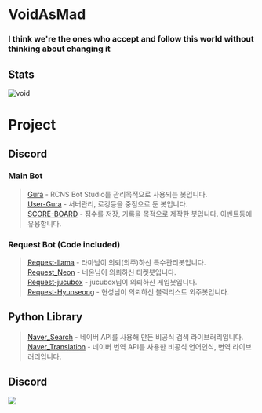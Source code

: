 
# VoidAsMad

### I think we're the ones who accept and follow this world without thinking about changing it<br/>

## Stats
![void](https://github-readme-stats.vercel.app/api?username=VoidAsMad&show_icons=true&theme=dark)<br/>

# Project
## Discord
### Main Bot
> [Gura](https://github.com/VoidAsMad/Gura) - RCNS Bot Studio를 관리목적으로 사용되는 봇입니다.<br/>
> [User-Gura](https://github.com/VoidAsMad/user-Gura) - 서버관리, 로깅등을 중점으로 둔 봇입니다.<br/>
> [SCORE-BOARD](https://github.com/VoidAsMad/SCORE-BOARD) - 점수를 저장, 기록을 목적으로 제작한 봇입니다. 이벤트등에 유용합니다.<br/>

### Request Bot (Code included)
> [Request-llama](https://github.com/VoidAsMad/request-llama) - 라마님이 의뢰(외주)하신 특수관리봇입니다.<br/>
> [Request_Neon](https://github.com/VoidAsMad/Request_Neon) - 네온님이 의뢰하신 티켓봇입니다.<br/>
> [Request-jucubox](https://github.com/VoidAsMad/request-jucubox) - jucubox님이 의뢰하신 게임봇입니다.<br/>
> [Request-Hyunseong](https://github.com/VoidAsMad/request-Hyunseong) - 현성님이 의뢰하신 블랙리스트 외주봇입니다.

## Python Library
> [Naver_Search](https://github.com/VoidAsMad/Naver_Search) - 네이버 API를 사용해 만든 비공식 검색 라이브러리입니다.<br/>
> [Naver_Translation](https://github.com/VoidAsMad/Naver_Translation) - 네이버 번역 API를 사용한 비공식 언어인식, 변역 라이브러리입니다.<br/>

## Discord
[<img src="https://img.shields.io/badge/discord-4374D9?style=for-the-badge&logo=discord&logoColor=white">](https://discord.gg/gZdss4T8X6)
